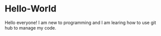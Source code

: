 Hello-World
===================

Hello everyone! I am new to programming and I am learing how to use git hub to manage my code.
